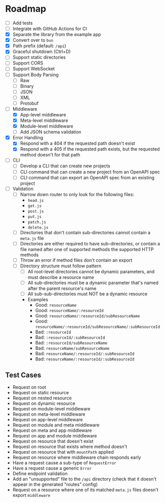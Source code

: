 # Roadmap

- [ ] Add tests
- [ ] Integrate with GitHub Actions for CI
- [x] Separate the library from the example app
- [x] Convert over to `bun`
- [x] Path prefix (default: `/api`)
- [x] Graceful shutdown (Ctrl+D)
- [ ] Support static directories
- [ ] Support CORS
- [ ] Support WebSocket
- [ ] Support Body Parsing
  - [ ] Raw
  - [ ] Binary
  - [ ] JSON
  - [ ] XML
  - [ ] Protobuf
- [ ] Middleware
  - [x] App-level middleware
  - [x] Meta-level middleware
  - [x] Module-level middleware
  - [ ] Add JSON schema validation
- [x] Error Handling
  - [x] Respond with a 404 if the requested path doesn't exist
  - [x] Respond with a 405 if the requested path exists, but the requested method doesn't for that path
- [ ] CLI
  - [ ] Develop a CLI that can create new projects
  - [ ] CLI command that can create a new project from an OpenAPI spec
  - [ ] CLI command that can export an OpenAPI spec from an existing project
- [ ] Validation
  - [ ] Narrow down router to only look for the following files:
    - `head.js`
    - `get.js`
    - `post.js`
    - `put.js`
    - `patch.js`
    - `delete.js`
  - [ ] Directories that don't contain sub-directories cannot contain a `meta.js` file
  - [ ] Directories are either required to have sub-directories, or contain a file named after one of supported methods
  the supported HTTP methods
  - [ ] Throw an error if method files don't contain an export
  - [ ] Directory structure must follow pattern
    - [ ] All root-level directories cannot be dynamic parameters, and must describe a resource name
    - [ ] All sub-directories must be a dynamic parameter that's named after the parent resource's name
    - [ ] All sub-sub-directories must NOT be a dynamic resource
    - Examples
      - Good: `resourceName`
      - Good: `resourceName/:resourceId`
      - Good: `resourceName/:resourceId/subResourceName`
      - Good: `resourceName/:resourceId/subResourceName/:subResourceId`
      - Bad: `:resourceId`
      - Bad: `:resourceId/:subResourceId`
      - Bad: `:resourceId/subResourceName`
      - Bad: `resourceName/subResourceName`
      - Bad: `resourceName/:resourceId/:subResourceId`
      - Bad: `resourceName/:resourceId/:subResourceId`

## Test Cases

- Request on root
- Request on static resource
- Request on nested resource
- Request on dynamic resource
- Request on module-level middleware
- Request on meta-level middleware
- Request on app-level middleware
- Request on module and meta middleware
- Request on meta and app middleware
- Request on app and module middleware
- Request on resource that doesn't exist
- Request on resource that exists where method doesn't
- Request on resource that with `mountPath` applied
- Request on resource where middleware chain responds early
- Have a request cause a sub-type of `RequestError`
- Have a request cause a generic `Error`
- Define endpoint validation
- Add an "unsupported" file to the `/api` directory (check that it doesn't appear in the generated "routes" config)
- Request on a resource where one of its matched `meta.js` files doesn't export `middleware`